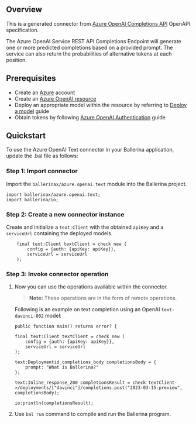 ## Overview
This is a generated connector from [Azure OpenAI Completions API](https://learn.microsoft.com/en-us/azure/cognitive-services/openai/reference#completions/) OpenAPI specification.

The Azure  OpenAI Service REST API Completions Endpoint will generate one or more predicted completions based on a provided prompt. The service can also return the probabilities of alternative tokens at each position.

## Prerequisites
- Create an [Azure](https://azure.microsoft.com/en-us/features/azure-portal/) account
- Create an [Azure OpenAI resource](https://learn.microsoft.com/en-us/azure/cognitive-services/openai/how-to/create-resource)
- Deploy an appropriate model within the resource by referring to [Deploy a model](https://learn.microsoft.com/en-us/azure/cognitive-services/openai/how-to/create-resource?pivots=web-portal#deploy-a-model) guide
- Obtain tokens by following [Azure OpenAI Authentication](https://learn.microsoft.com/en-us/azure/cognitive-services/openai/reference#authentication) guide

## Quickstart

To use the Azure OpenAI Text connector in your Ballerina application, update the .bal file as follows:

### Step 1: Import connector
Import the `ballerinax/azure.openai.text` module into the Ballerina project.

```ballerina
import ballerinax/azure.openai.text;
import ballerina/io;
```

### Step 2: Create a new connector instance

Create and initialize a `text:Client` with the obtained `apiKey` and a `serviceUrl` containing the deployed models.

```ballerina
    final text:Client textClient = check new (
        config = {auth: {apiKey: apiKey}},
        serviceUrl = serviceUrl
    );
```

### Step 3: Invoke connector operation
1. Now you can use the operations available within the connector. 

    >**Note:** These operations are in the form of remote operations.

    Following is an example on text completion using an OpenAI `text-davinci-002` model:

    ```ballerina
    public function main() returns error? {

    final text:Client textClient = check new (
        config = {auth: {apiKey: apiKey}},
        serviceUrl = serviceUrl
    );

    text:Deploymentid_completions_body completionsBody = {
        prompt: "What is Ballerina?"
    };

    text:Inline_response_200 completionsResult = check textClient->/deployments/["davinci"]/completions.post("2023-03-15-preview", completionsBody);

    io:println(completionsResult);
    ```

2. Use `bal run` command to compile and run the Ballerina program.